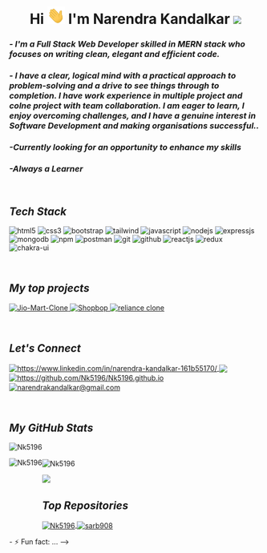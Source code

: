 <!----------------------------------- Heading Section ------------------------------------>
<h1 align="center">
    Hi
    <img src="https://raw.githubusercontent.com/ABSphreak/ABSphreak/master/gifs/Hi.gif" width="35">
    I'm Narendra Kandalkar
    <img src="https://camo.githubusercontent.com/d3359cb00ab0b5ed8f2e1fe3fceb4fbaf3b614340f8c0db99c17b9f50b351770/68747470733a2f2f656d6f6a69732e736c61636b6d6f6a69732e636f6d2f656d6f6a69732f696d616765732f313533313834393433302f343234362f626c6f622d73756e676c61737365732e6769663f31353331383439343330" width="35">
</h1>



<!----------------------------------- About Section ------------------------------------>
<h3>
    <i>- I'm a Full Stack Web Developer skilled in MERN stack who focuses on writing clean, elegant and efficient code.</i>
</h3>
<h3>
    <i>- I have a clear, logical mind with a practical approach to problem-solving and a drive to see things through to completion. I have work experience in multiple project and colne project with team collaboration. I am eager to learn, I enjoy overcoming challenges, and I have a genuine interest in Software Development and making organisations successful..</i>
</h3>
<h3>
    <i>-Currently looking for an opportunity to enhance my skills</i>
</h3>

<h3>
    <i>-Always a Learner</i>
</h3>
<br>



<!----------------------------------- Profile View Section ------------------------------------>





<!----------------------------------- Tech Stack Section ------------------------------------>

<h2><i>Tech Stack</i></h2>

<p>
    <img src="https://img.shields.io/badge/HTML5-E34F26?style=for-the-badge&logo=html5&logoColor=white" alt="html5" />
    <img src="https://img.shields.io/badge/CSS3-1572B6?style=for-the-badge&logo=css3&logoColor=white" alt="css3" />
    <img src="https://img.shields.io/badge/Bootstrap-563D7C?style=for-the-badge&logo=bootstrap&logoColor=white" alt="bootstrap" />
    <img src="https://img.shields.io/badge/Tailwind_CSS-38B2AC?style=for-the-badge&logo=tailwind-css&logoColor=white" alt="tailwind" />
    <img src="https://img.shields.io/badge/JavaScript-323330?style=for-the-badge&logo=javascript&logoColor=F7DF1E" alt="javascript" />
    <img src="https://img.shields.io/badge/Node.js-339933?style=for-the-badge&logo=nodedotjs&logoColor=white" alt="nodejs" />
    <img src="https://img.shields.io/badge/Express.js-000000?style=for-the-badge&logo=express&logoColor=white" alt="expressjs" />
    <img src="https://img.shields.io/badge/MongoDB-4EA94B?style=for-the-badge&logo=mongodb&logoColor=white" alt="mongodb" />
    <img src="https://img.shields.io/badge/npm-CB3837?style=for-the-badge&logo=npm&logoColor=white" alt="npm" />
    <img src="https://img.shields.io/badge/Postman-FF6C37?style=for-the-badge&logo=Postman&logoColor=white" alt="postman" />
    <img src="https://img.shields.io/badge/Git-f44d27?style=for-the-badge&logo=git&logoColor=white" alt="git" />
    <img src="https://img.shields.io/badge/GitHub-100000?style=for-the-badge&logo=github&logoColor=white" alt="github" />
    <img src="https://img.shields.io/badge/React-20232A?style=for-the-badge&logo=react&logoColor=61DAFB" alt="reactjs" />
    <img src="https://img.shields.io/badge/Redux-593D88?style=for-the-badge&logo=redux&logoColor=white" alt="redux" />
    <img src="https://img.shields.io/badge/Chakra%20UI-3bc7bd?style=for-the-badge&logo=chakraui&logoColor=white" alt="chakra-ui" />
   
</p>
<br>

<!----------------------------------- Project Section ------------------------------------>

<h2><i>My top projects</i></h2>


<p align="left">
    <a href="https://github.com/Nk5196/dizzy-stove-3148" target="blank">
        <img src="https://img.shields.io/static/v1?style=for-the-badge&message=Expedia Clone&color=000000&logo=Nike&logoColor=FFFFFF&label=" alt="Jio-Mart-Clone" />
    </a>
    <a href="https://github.com/sarb908/ShopBop" target="blank">
        <img src="https://img.shields.io/static/v1?style=for-the-badge&message=Shopbop Clone&color=1BB91F&logo=tmux&logoColor=FFFFFF&label=" alt="Shopbop" />
    </a>
    <a href="https://github.com/akashbhadouria/Relianc-Digital" target="blank">
        <img src="https://img.shields.io/static/v1?style=for-the-badge&message=Reliancedigital Clone&color=FD3A5C&logo=hotjar&logoColor=FFFFFF&label=" alt="reliance clone" />
    </a>
</p>
<br>
<!----------------------------------- Social Media Links Section ------------------------------------>

<h2><i>Let's Connect</i></h2>


<p align="left">
    <a href="https://www.linkedin.com/in/narendra-kandalkar-161b55170/">
        <img align="center" src="https://img.shields.io/badge/LinkedIn-0077B5?style=for-the-badge&logo=linkedin&logoColor=white" alt="https://www.linkedin.com/in/narendra-kandalkar-161b55170/" />
    </a>
    <a href="https://help.twitter.com/en/forms/account-access/regain-access">
        <img align="center" src="https://img.shields.io/badge/Twitter-1DA1F2?style=for-the-badge&logo=twitter&logoColor=white" althttps://twitter.com/RahulPa65623765?t=7fngqlk_A_ja0OJHc1npnA&s=08" />
    </a>
    <a href="https://github.com/Nk5196/Nk5196.github.io">
        <img align="center" src="https://img.shields.io/badge/Portfolio-18A303?style=for-the-badge&logo=ionic&logoColor=white" alt="https://github.com/Nk5196/Nk5196.github.io" />
    </a>
    <a title="narendrakandalkar@gmail.com" href="mailto:narendrakandalkar@gmail.com">
        <img align="center" src="https://img.shields.io/badge/Gmail-D14836?style=for-the-badge&logo=gmail&logoColor=white" alt="narendrakandalkar@gmail.com" />
    </a>
</p>
<br>



<!----------------------------------- GitHub Stats Section ------------------------------------>
  <h2><i>My GitHub Stats</i></h2>
<p align="left"> <img src="https://komarev.com/ghpvc/?username=Nk5196&label=Profile%20views&color=0e75b6&style=flat" alt="Nk5196" /> </p>
<p>
    <img align="left" src="https://github-readme-stats.vercel.app/api?username=Nk5196&show_icons=true&locale=en&theme=dark" alt="Nk5196"  height="139" />
    <img align="center" src="https://github-readme-stats.vercel.app/api/top-langs/?username=Nk5196&layout=compact&exclude_repo=Lybrate-Website-Clone-Version-2.0,Lybrate-Website-Clone,Adidas-Clone&hide=Shell&border_radius=0&theme=dark" alt="Nk5196" height="139" />
</p>
<img src="https://activity-graph.herokuapp.com/graph?username=Nk5196&theme=xcode" height ="307"/>                                                                                                                                                 
                                                                                                                                                   
 <h2><i>Top Repositories</i></h2>


<p>
    <a href="https://github.com/Nk5196/dizzy-stove-3148">
        <img align="center" src="https://github-readme-stats.vercel.app/api/pin/?username=Nk5196&repo=dizzy-stove-3148
&locale=en&border_radius=0&theme=dark" alt="Nk5196" />
    </a>
    <a href="https://github.com/sarb908/ShopBop">
        <img align="center" src="https://github-readme-stats.vercel.app/api/pin/?username=sarb908&repo=ShopBop&locale=en&border_radius=0&theme=dark" alt="sarb908" />
    </a>     
    </p>
- ⚡ Fun fact: ...
-->
